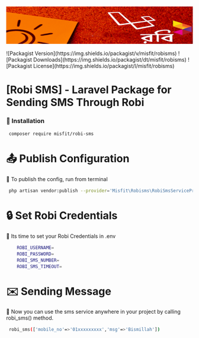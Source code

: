 <p align="center">
  <a href="https://tcno.co/">
    <img src="banner.png"></a>
</p>
![Packagist Version](https://img.shields.io/packagist/v/misfit/robisms) ![Packagist Downloads](https://img.shields.io/packagist/dt/misfit/robisms) ![Packagist License](https://img.shields.io/packagist/l/misfit/robisms)

 # [Robi SMS] - Laravel Package for Sending SMS Through Robi
 ### :feet: Installation
 ```sh
  composer require misfit/robi-sms
 ```
 # :outbox_tray: Publish Configuration
 :small_blue_diamond: To publish the config, run from terminal
 ```sh
  php artisan vendor:publish --provider='Misfit\Robisms\RobiSmsServiceProvider'
 ```
 # :lock: Set Robi Credentials
 :small_blue_diamond: Its time to set your Robi Credentials in .env
```sh
    ROBI_USERNAME=
    ROBI_PASSWORD=
    ROBI_SMS_NUMBER=
    ROBI_SMS_TIMEOUT=
 ```
  # :envelope: Sending Message
 :small_blue_diamond: Now you can use the sms service anywhere in your project by calling robi_sms() method.
 ```sh
  robi_sms(['mobile_no'=>'01xxxxxxxxx','msg'=>'Bismillah'])
 ```
